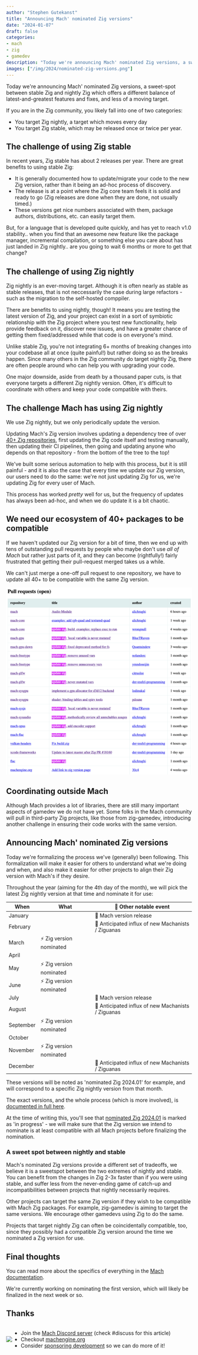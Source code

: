 ```yaml
---
author: "Stephen Gutekanst"
title: "Announcing Mach' nominated Zig versions"
date: "2024-01-07"
draft: false
categories:
- mach
- zig
- gamedev
description: "Today we're announcing Mach' nominated Zig versions, a sweet-spot between stable Zig and nightly Zig which offers a different balance of latest-and-greatest features and fixes, and less of a moving target."
images: ["/img/2024/nominated-zig-versions.png"]
---
```


Today we're announcing Mach' nominated Zig versions, a sweet-spot between stable Zig and nightly Zig which offers a different balance of latest-and-greatest features and fixes, and less of a moving target.

If you are in the Zig community, you likely fall into one of two categories:

* You target Zig nightly, a target which moves every day
* You target Zig stable, which may be released once or twice per year.

## The challenge of using Zig stable

In recent years, Zig stable has about 2 releases per year. There are great benefits to using stable Zig:

* It is generally documented how to update/migrate your code to the new Zig version, rather than it being an ad-hoc process of discovery.
* The release is at a point where the Zig core team feels it is solid and ready to go (Zig releases are done when they are done, not usually timed.)
* These versions get nice numbers associated with them, package authors, distributions, etc. can easily target them.

But, for a language that is developed quite quickly, and has yet to reach v1.0 stability.. when you find that an awesome new feature like the package manager, incremental compilation, or something else you care about has just landed in Zig nightly.. are you going to wait 6 months or more to get that change?

## The challenge of using Zig nightly

Zig nightly is an ever-moving target. Although it is often nearly as stable as stable releases, that is not neccessarily the case during large refactors - such as the migration to the self-hosted comppiler.

There are benefits to using nightly, though! It means you are testing the latest version of Zig, and your project can exist in a sort of symbiotic relationship with the Zig project where you test new functionality, help provide feedback on it, discover new issues, and have a greater chance of getting them fixed/addressed while that code is on everyone's mind.

Unlike stable Zig, you're not integrating 6+ months of breaking changes into your codebase all at once (quite painful!) but rather doing so as the breaks happen. Since many others in the Zig community do target nightly Zig, there are often people around who can help you with upgrading your code.

One major downside, aside from death by a thousand paper cuts, is that everyone targets a different Zig nightly version. Often, it's difficult to coordinate with others and keep your code compatible with theirs.

## The challenge Mach has using Zig nightly

We use Zig nightly, but we only periodically update the version.

Updating Mach's Zig version involves updating a dependency tree of over [40+ Zig repositories](https://github.com/hexops/mach/issues/1135), first updating the Zig code itself and testing manually, then updating their CI pipelines, then going and updating anyone who depends on that repository - from the bottom of the tree to the top!

We've built some serious automation to help with this process, but it is still painful - and it is also the case that every time we update our Zig version, our users need to do the same: we're not just updating Zig for us, we're updating Zig for every user of Mach.

This process has worked _pretty_ well for us, but the frequency of updates has always been ad-hoc, and when we do update it is a bit chaotic.

## We need our ecosystem of 40+ packages to be compatible

If we haven't updated our Zig version for a bit of time, then we end up with tens of outstanding pull requests by people who maybe don't use _all of Mach_ but rather just parts of it, and they can become (rightfully!) fairly frustrated that getting their pull-request merged takes us a while.

We can't just merge a one-off pull request to one repository, we have to update all 40+ to be compatible with the same Zig version.

<a href="/img/2024/so-many-pull-requests.png"><img alt="so many pull requests" src="/img/2024/so-many-pull-requests.png"></a>

## Coordinating outside Mach

Although Mach provides a lot of libraries, there are still many important aspects of gamedev we do not have yet. Some folks in the Mach community will pull in third-party Zig projects, like those from zig-gamedev, introducing another challenge in ensuring their code works with the same version.

## Announcing Mach' nominated Zig versions

Today we're formalizing the process we've (generally) been following. This formalization will make it easier for others to understand what we're doing and when, and also make it easier for other projects to align their Zig version with Mach's if they desire.

Throughout the year (aiming for the 4th day of the month), we will pick the latest Zig nightly version at that time and nominate it for use:

| When      | What                    | 🚀 Other notable event                             |
|-----------|-------------------------|----------------------------------------------------|
| January   |                         | 🚀 Mach version release                            |
| February  |                         | 👋 Anticipated influx of new Machanists / Ziguanas |
| March     | ⚡ Zig version nominated |                                                    |
| April     |                         |                                                    |
| May       | ⚡ Zig version nominated |                                                    |
| June      | ⚡ Zig version nominated |                                                    |
| July      |                         | 🚀 Mach version release                            |
| August    |                         | 👋 Anticipated influx of new Machanists / Ziguanas |
| September | ⚡ Zig version nominated |                                                    |
| October   |                         |                                                    |
| November  | ⚡ Zig version nominated |                                                    |
| December  |                         | 👋 Anticipated influx of new Machanists / Ziguanas |

These versions will be noted as 'nominated Zig 2024.01' for example, and will correspond to a specific Zig nightly version from that month.

The exact versions, and the whole process (which is more involved), is [documented in full here](https://machengine.org/about/nominated-zig/).

At the time of writing this, you'll see that [nominated Zig 2024.01](https://machengine.org/about/nominated-zig/#202401) is marked as 'in progress' - we will make sure that the Zig version we intend to nominate is at least compatible with all Mach projects before finalizing the nomination.

### A sweet spot between nightly and stable

Mach's nominated Zig versions provide a different set of tradeoffs, we believe it is a sweetspot between the two extremes of nightly and stable. You can benefit from the changes in Zig 2-3x faster than if you were using stable, and suffer less from the never-ending game of catch-up and incompatibilities between projects that nightly necessarily requires.

Other projects can target the same Zig version if they wish to be compatible with Mach Zig packages. For example, zig-gamedev is aiming to target the same versions. We encourage other gamedevs using Zig to do the same.

Projects that target nightly Zig can often be coincidentally compatible, too, since they possibly had a compatible Zig version around the time we nominated a Zig version for use.

## Final thoughts

You can read more about the specifics of everything in the [Mach documentation](https://machengine.org/about/nominated-zig).

We're currently working on nominating the first version, which will likely be finalized in the next week or so.

## Thanks

<div style="display: flex; flex-direction: row; align-items: center;">
    <img align="left" style="max-height: 12.5rem;" src="https://user-images.githubusercontent.com/3173176/187348488-0b52e87d-3a48-421c-9402-be78e32b5a20.png"></img>
    <ul>
        <li>Join the <a href="https://discord.gg/XNG3NZgCqp">Mach Discord server</a> (check #discuss for this article)</li>
        <li>Checkout <a href="https://machengine.org">machengine.org</a></li>
        <li>Consider <a href="https://github.com/sponsors/slimsag">sponsoring development</a> so we can do more of it!</li>
    </ul>
</div>
